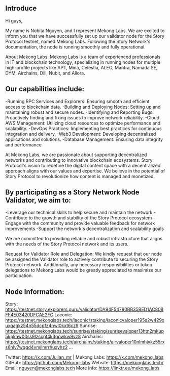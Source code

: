 ## Introduce

Hi guys,

My name is Nobita Nguyen, and I represent Mekong Labs. We are excited to inform you that we have successfully set up our validator node for the Story Protocol testnet, named Mekong Labs. Following the Story Network's documentation, the node is running smoothly and fully operational.

About Mekong Labs: Mekong Labs is a team of experienced professionals in IT and blockchain technology, specializing in running nodes for multiple high-profile projects like APT, Mina, Celestia, ALEO, Mantra, Namada SE, DYM, Airchains, Dill, Nubit, and Allora.

## Our capabilities include:

-Running RPC Services and Explorers: Ensuring smooth and efficient access to blockchain data.
-Building and Deploying Nodes: Setting up and maintaining robust and secure nodes.
-Identifying and Reporting Bugs: Proactively finding and fixing issues to improve network reliability.
-Cloud AWS Management: Utilizing cloud resources to optimize performance and scalability.
-DevOps Practices: Implementing best practices for continuous integration and delivery.
-Web3 Development: Developing decentralized applications and solutions.
-Database Management: Ensuring data integrity and performance

At Mekong Labs, we are passionate about supporting decentralized networks and contributing to innovative blockchain ecosystems. Story Protocol's vision to redefine the digital content space with a decentralized approach aligns with our values and expertise. We believe in the potential of Story Protocol to revolutionize how content is managed and monetized.

## By participating as a Story Network Node Validator, we aim to:

-Leverage our technical skills to help secure and maintain the network
-Contribute to the growth and stability of the Story Protocol ecosystem
-Engage with the community and provide valuable feedback for network improvements
-Support the network's decentralization and scalability goals

We are committed to providing reliable and robust infrastructure that aligns with the needs of the Story Protocol network and its users.

Request for Validator Role and Delegation: We kindly request that our node be assigned the Validator role to actively contribute to securing the Story Protocol network. Additionally, any necessary responsibilities or token delegations to Mekong Labs would be greatly appreciated to maximize our participation.

## Node Information:

Story: https://testnet.story.explorers.guru/validator/DA94F54780BB35BED1AC808FF4E03420DFCAE2FC
Laconic: https://testnet.mekonglabs.tech/laconic/staking/laconicvaloper195s2w429xuxqagkz54n55dcpfz4nwl0kxt6cz9
Sunrise: https://testnet.mekonglabs.tech/sunrise/staking/sunrisevaloper13htn2mkup5kpkaw00ss9lzscpf4k3ppwkw9vz8
Airchains: https://testnet.mekonglabs.tech/airchains/staking/airvaloper10nlmhjvkz55rxs6hlv7wqgd4vmjlmrrhuxyhz2
...

Twitter: https://x.com/Juilan_mr | Mekong Labs: https://x.com/mekong_labs
GitHub: https://github.com/Mekong-labs
Website: https://mekonglabs.tech/
Email: nguyen@mekonglabs.tech
More info: https://linktr.ee/mekong_labs
